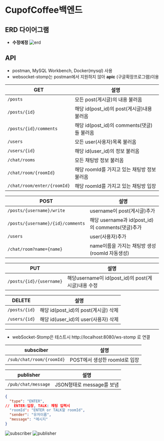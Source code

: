 # CupofCoffee백엔드

## ERD 다이어그램
+ **수정예정**
  ![erd](https://github.com/likelion-a-cup-of-coffee/back/assets/98319061/1455e1ac-3d2a-4451-a80a-595d8d91a019)


## API

+ postman, MySQL Workbench, Docker(mysql) 사용
+ websocket-stomp는 postman에서 지원하지 않아 **apic** (구글확장프로그램)이용

| GET                        | 설명                                |
|----------------------------|-----------------------------------|
| `/posts`                   | 모든 post(게시글)의 내용 불러옴              |
| `/posts/{id}`              | 해당 id(post_id)의 post(게시글)내용 불러옴   |
| `/posts/{id}/comments`     | 해당 id(post_id)의 comments(댓글)들 불러옴 |
| `/users`                   | 모든 user(사용자)목록 불러옴                |
| `/users/{id}`              | 해당 id(user_id)의 정보 불러옴            |
| `/chat/rooms`              | 모든 채팅방 정보 불러옴                     |
| `/chat/room/{roomId}` | 해당 roomId를 가지고 있는 채팅방 정보 불러옴      |
| `/chat/room/enter/{roomId}` | 해당 roomId를 가지고 있는 채팅방 입장          |

| POST                              | 설명                                       |
|-----------------------------------|------------------------------------------|
| `/posts/{username}/write`         | username이 post(게시글)추가                    |
| `/posts/{username}/{id}/comments` | 해당 username과 id(post_id)의 comments(댓글)추가 |
| `/users`                          | user(사용자)추가                              |
| `/chat/room?name={name}`          | name이름을 가지는 채팅방 생성(roomId 자동생성)          |

| PUT                      | 설명                                      |
|--------------------------|-----------------------------------------|
| `/posts/{id}/{username}` | 해당username이 id(post_id)의 post(게시글)내용 수정 |

| DELETE        | 설명                           |
|---------------|------------------------------|
| `/posts/{id}` | 해당 id(post_id)의 post(게시글) 삭제 |
| `/users/{id}` | 해당 id(user_id)의 user(사용자) 삭제 |

---

+ webSocket-Stomp은 테스트시 http://localhost:8080/ws-stomp 로 연결

|subsciber|설명|
|---|---|
|`/sub/chat/room/{roomId}`|POST에서 생성한 roomId로 입장|

| publisher           | 설명                   |
|---------------------|----------------------|
| `/pub/chat/message` | JSON형태로  message를 보냄 |
```json
{
  "type": "ENTER",
//  ENTER:입장, TALK: 채팅 입력시
  "roomId": "ENTER or TALK할 roomId",
  "sender": "유저이름",
  "message": "메시지"
}
```

![subscriber](https://github.com/likelion-a-cup-of-coffee/back/assets/98319061/9e2518b9-146d-48a0-8a63-0b0e447ae051)
![publisher](https://github.com/likelion-a-cup-of-coffee/back/assets/98319061/ab31aedf-08cd-4e68-b0b2-e35c5d44b18c)